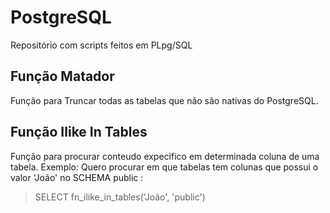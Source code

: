 # PostgreSQL
Repositório com scripts feitos em PLpg/SQL

## Função Matador
Função para Truncar todas as tabelas que não são nativas do PostgreSQL.

## Função Ilike In Tables
Função para procurar conteudo expecifico em determinada coluna de uma tabela.
Exemplo: Quero procurar em que tabelas tem colunas que possui o valor 'João' no SCHEMA public : 

> SELECT fn_ilike_in_tables('João', 'public')
